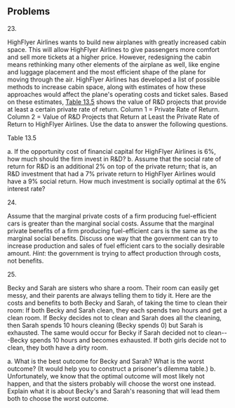 ## Problems

23\.

HighFlyer Airlines wants to build new airplanes with greatly increased
cabin space. This will allow HighFlyer Airlines to give passengers more
comfort and sell more tickets at a higher price. However, redesigning
the cabin means rethinking many other elements of the airplane as well,
like engine and luggage placement and the most efficient shape of the
plane for moving through the air. HighFlyer Airlines has developed a
list of possible methods to increase cabin space, along with estimates
of how these approaches would affect the plane\'s operating costs and
ticket sales. Based on these estimates, [Table 13.5](#ch13mod01_tab04)
shows the value of R&D projects that provide at least a certain private
rate of return. Column 1 = Private Rate of Return. Column 2 = Value of
R&D Projects that Return at Least the Private Rate of Return to
HighFlyer Airlines. Use the data to answer the following questions.

Table 13.5

a.  If the opportunity cost of financial capital for HighFlyer Airlines
    is 6%, how much should the firm invest in R&D?
b.  Assume that the social rate of return for R&D is an additional 2% on
    top of the private return; that is, an R&D investment that had a 7%
    private return to HighFlyer Airlines would have a 9% social return.
    How much investment is socially optimal at the 6% interest rate?

24\.

Assume that the marginal private costs of a firm producing
fuel-efficient cars is greater than the marginal social costs. Assume
that the marginal private benefits of a firm producing fuel-efficient
cars is the same as the marginal social benefits. Discuss one way that
the government can try to increase production and sales of fuel
efficient cars to the socially desirable amount. *Hint*: the government
is trying to affect production through costs, not benefits.

25\.

Becky and Sarah are sisters who share a room. Their room can easily get
messy, and their parents are always telling them to tidy it. Here are
the costs and benefits to both Becky and Sarah, of taking the time to
clean their room: If both Becky and Sarah clean, they each spends two
hours and get a clean room. If Becky decides not to clean and Sarah does
all the cleaning, then Sarah spends 10 hours cleaning (Becky spends 0)
but Sarah is exhausted. The same would occur for Becky if Sarah decided
not to clean---Becky spends 10 hours and becomes exhausted. If both
girls decide not to clean, they both have a dirty room.

a.  What is the best outcome for Becky and Sarah? What is the worst
    outcome? (It would help you to construct a prisoner's dilemma
    table.)
b.  Unfortunately, we know that the optimal outcome will most likely not
    happen, and that the sisters probably will choose the worst one
    instead. Explain what it is about Becky's and Sarah's reasoning that
    will lead them both to choose the worst outcome.
